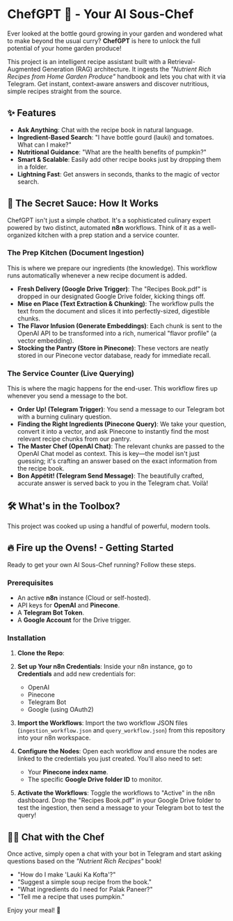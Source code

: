 # ChefGPT 🍳 - Your AI Sous-Chef

Ever looked at the bottle gourd growing in your garden and wondered what to make beyond the usual curry? **ChefGPT** is here to unlock the full potential of your home garden produce!

This project is an intelligent recipe assistant built with a Retrieval-Augmented Generation (RAG) architecture. It ingests the *"Nutrient Rich Recipes from Home Garden Produce"* handbook and lets you chat with it via Telegram. Get instant, context-aware answers and discover nutritious, simple recipes straight from the source.

## ✨ Features

- **Ask Anything**: Chat with the recipe book in natural language.
- **Ingredient-Based Search**: "I have bottle gourd (lauki) and tomatoes. What can I make?"
- **Nutritional Guidance**: "What are the health benefits of pumpkin?"
- **Smart & Scalable**: Easily add other recipe books just by dropping them in a folder.
- **Lightning Fast**: Get answers in seconds, thanks to the magic of vector search.

## 🧠 The Secret Sauce: How It Works

ChefGPT isn't just a simple chatbot. It's a sophisticated culinary expert powered by two distinct, automated **n8n** workflows. Think of it as a well-organized kitchen with a prep station and a service counter.

### The Prep Kitchen (Document Ingestion)

This is where we prepare our ingredients (the knowledge). This workflow runs automatically whenever a new recipe document is added.

- **Fresh Delivery (Google Drive Trigger)**: The "Recipes Book.pdf" is dropped in our designated Google Drive folder, kicking things off.
- **Mise en Place (Text Extraction & Chunking)**: The workflow pulls the text from the document and slices it into perfectly-sized, digestible chunks.
- **The Flavor Infusion (Generate Embeddings)**: Each chunk is sent to the OpenAI API to be transformed into a rich, numerical "flavor profile" (a vector embedding).
- **Stocking the Pantry (Store in Pinecone)**: These vectors are neatly stored in our Pinecone vector database, ready for immediate recall.

### The Service Counter (Live Querying)

This is where the magic happens for the end-user. This workflow fires up whenever you send a message to the bot.

- **Order Up! (Telegram Trigger)**: You send a message to our Telegram bot with a burning culinary question.
- **Finding the Right Ingredients (Pinecone Query)**: We take your question, convert it into a vector, and ask Pinecone to instantly find the most relevant recipe chunks from our pantry.
- **The Master Chef (OpenAI Chat)**: The relevant chunks are passed to the OpenAI Chat model as context. This is key—the model isn't just guessing; it's crafting an answer based on the exact information from the recipe book.
- **Bon Appétit! (Telegram Send Message)**: The beautifully crafted, accurate answer is served back to you in the Telegram chat. Voilà!

## 🛠️ What's in the Toolbox?

This project was cooked up using a handful of powerful, modern tools.

## 🔥 Fire up the Ovens! - Getting Started

Ready to get your own AI Sous-Chef running? Follow these steps.

### Prerequisites

- An active **n8n** instance (Cloud or self-hosted).
- API keys for **OpenAI** and **Pinecone**.
- A **Telegram Bot Token**.
- A **Google Account** for the Drive trigger.

### Installation

1. **Clone the Repo**:
   
2. **Set up Your n8n Credentials**:
   Inside your n8n instance, go to **Credentials** and add new credentials for:
   - OpenAI
   - Pinecone
   - Telegram Bot
   - Google (using OAuth2)

3. **Import the Workflows**:
   Import the two workflow JSON files (`ingestion_workflow.json` and `query_workflow.json`) from this repository into your n8n workspace.

4. **Configure the Nodes**:
   Open each workflow and ensure the nodes are linked to the credentials you just created. You'll also need to set:
   - Your **Pinecone index name**.
   - The specific **Google Drive folder ID** to monitor.

5. **Activate the Workflows**:
   Toggle the workflows to "Active" in the n8n dashboard. Drop the "Recipes Book.pdf" in your Google Drive folder to test the ingestion, then send a message to your Telegram bot to test the query!

## 🧑‍🍳 Chat with the Chef

Once active, simply open a chat with your bot in Telegram and start asking questions based on the *"Nutrient Rich Recipes"* book!

- "How do I make 'Lauki Ka Kofta'?"
- "Suggest a simple soup recipe from the book."
- "What ingredients do I need for Palak Paneer?"
- "Tell me a recipe that uses pumpkin."

Enjoy your meal! 🍴

